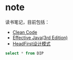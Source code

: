 # note
读书笔记，目前包括：
- [Clean Code](https://github.com/Jakob1027/note/blob/master/Clean%20Code/%E3%80%8AClean%20Code%E3%80%8B%E8%AF%BB%E4%B9%A6%E7%AC%94%E8%AE%B0.md)
- [Effective Java(3rd Edition)](https://github.com/Jakob1027/note/blob/master/Effective%20Java(3rd%20Edition)/%E3%80%8AEffctive%20Java%E3%80%8B%E8%AF%BB%E4%B9%A6%E7%AC%94%E8%AE%B0.md)
- [HeadFirst设计模式](https://github.com/Jakob1027/note/blob/master/HeadFirst%E8%AE%BE%E8%AE%A1%E6%A8%A1%E5%BC%8F/%E3%80%8AHeadFirst%E8%AE%BE%E8%AE%A1%E6%A8%A1%E5%BC%8F%E3%80%8B%E8%AF%BB%E4%B9%A6%E7%AC%94%E8%AE%B0.md)

```sql
select * from DIP
```
